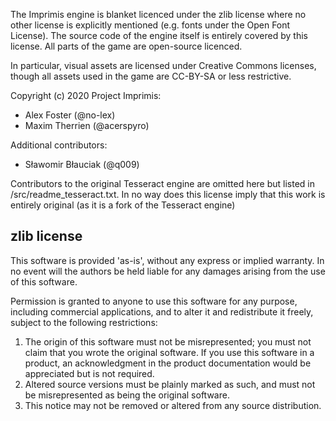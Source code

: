 
The Imprimis engine is blanket licenced under the zlib license where no other
license is explicitly mentioned (e.g. fonts under the Open Font License). The
source code of the engine itself is entirely covered by this license. All parts
of the game are open-source licenced.

In particular, visual assets are licensed under Creative Commons licenses,
though all assets used in the game are CC-BY-SA or less restrictive.

Copyright (c) 2020 Project Imprimis:

* Alex Foster (@no-lex)
* Maxim Therrien (@acerspyro)

Additional contributors:

* Sławomir Błauciak (@q009)

Contributors to the original Tesseract engine are omitted here but listed in
/src/readme_tesseract.txt. In no way does this license imply that this work is
entirely original (as it is a fork of the Tesseract engine)

zlib license
--------------------------------------------------------------------------------

  This software is provided 'as-is', without any express or implied
  warranty.  In no event will the authors be held liable for any damages
  arising from the use of this software.

  Permission is granted to anyone to use this software for any purpose,
  including commercial applications, and to alter it and redistribute it
  freely, subject to the following restrictions:

  1. The origin of this software must not be misrepresented; you must not
     claim that you wrote the original software. If you use this software
     in a product, an acknowledgment in the product documentation would be
     appreciated but is not required.
  2. Altered source versions must be plainly marked as such, and must not be
     misrepresented as being the original software.
  3. This notice may not be removed or altered from any source distribution.
